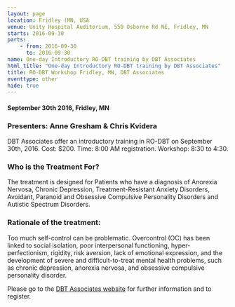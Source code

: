 ```yaml
---
layout: page
location: Fridley (MN, USA
venue: Unity Hospital Auditorium, 550 Osborne Rd NE, Fridley, MN
starts: 2016-09-30
parts:
    - from: 2016-09-30
      to: 2016-09-30
name: One-day Introductory RO-DBT training by DBT Associates
html_title: "One-day Introductory RO-DBT training by DBT Associates"
title: RO-DBT Workshop Fridley, MN, DBT Associates
eventtype: other
hide: true
---
```



#### September 30th 2016, Fridley, MN 

### Presenters: Anne Gresham & Chris Kvidera
DBT Associates offer an introductory training in RO-DBT on September 30th, 2016. Cost: $200. Time:  8:00 AM registration.  Workshop:  8:30 to 4:30.

### Who is the Treatment For?
The treatment is designed for Patients who have a diagnosis of Anorexia Nervosa, Chronic Depression, Treatment-Resistant Anxiety Disorders, Avoidant, Paranoid and Obsessive Compulsive Personality Disorders and Autistic Spectrum Disorders.

### Rationale of the treatment:
Too much self-control can be problematic. Overcontrol (OC) has been linked to social isolation, poor interpersonal functioning, hyper-perfectionism, rigidity, risk aversion, lack of emotional expression, and the development of severe and difficult-to-treat mental health problems, such as chronic depression, anorexia nervosa, and obsessive compulsive personality disorder.

Please go to the [DBT Associates website](http://dbtassociates.com/seminar.php) for further information and to register.
